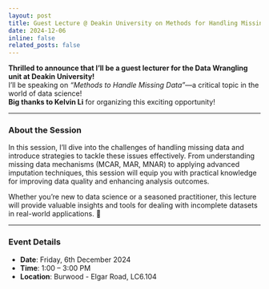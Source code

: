 ```yaml
---
layout: post
title: Guest Lecture @ Deakin University on Methods for Handling Missing Data
date: 2024-12-06
inline: false
related_posts: false
---
```


**Thrilled to announce that I’ll be a guest lecturer for the Data Wrangling unit at Deakin University!**  
I’ll be speaking on *“Methods to Handle Missing Data”*—a critical topic in the world of data science!   
**Big thanks to Kelvin Li** for organizing this exciting opportunity!

---

### About the Session

In this session, I’ll dive into the challenges of handling missing data and introduce strategies to tackle these issues effectively. From understanding missing data mechanisms (MCAR, MAR, MNAR) to applying advanced imputation techniques, this session will equip you with practical knowledge for improving data quality and enhancing analysis outcomes.

Whether you’re new to data science or a seasoned practitioner, this lecture will provide valuable insights and tools for dealing with incomplete datasets in real-world applications. 🚀

---

### Event Details

- **Date**: Friday, 6th December 2024  
- **Time**: 1:00 – 3:00 PM  
- **Location**: Burwood - Elgar Road, LC6.104

